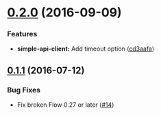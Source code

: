 <a name="0.2.0"></a>
# [0.2.0](https://github.com/moqada/simple-api-client/compare/v0.1.1...v0.2.0) (2016-09-09)


### Features

* **simple-api-client:** Add timeout option ([cd3aafa](https://github.com/moqada/simple-api-client/commit/cd3aafa))



<a name="0.1.1"></a>
## [0.1.1](https://github.com/moqada/simple-api-client/compare/v0.1.0...v0.1.1) (2016-07-12)


### Bug Fixes

* Fix broken Flow 0.27 or later ([#14](https://github.com/moqada/simple-api-client/pull/14))
